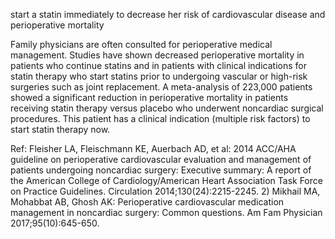 start a statin immediately to decrease her risk of cardiovascular disease and perioperative mortality

Family physicians are often consulted for perioperative medical management. Studies have shown decreased perioperative mortality in patients who continue statins and in patients with clinical indications for statin therapy who start statins prior to undergoing vascular or high-risk surgeries such as joint replacement. A meta-analysis of 223,000 patients showed a significant reduction in perioperative mortality in patients receiving statin therapy versus placebo who underwent noncardiac surgical procedures. This patient has a clinical indication (multiple risk factors) to start statin therapy now.

Ref: Fleisher LA, Fleischmann KE, Auerbach AD, et al: 2014 ACC/AHA guideline on perioperative cardiovascular evaluation and management of patients undergoing noncardiac surgery: Executive summary: A report of the American College of Cardiology/American Heart Association Task Force on Practice Guidelines. Circulation 2014;130(24):2215-2245.  2) Mikhail MA, Mohabbat AB, Ghosh AK: Perioperative cardiovascular medication management in noncardiac surgery: Common questions. Am Fam Physician 2017;95(10):645-650.